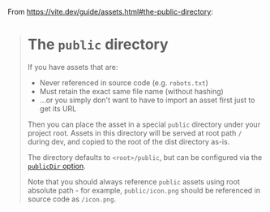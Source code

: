 From https://vite.dev/guide/assets.html#the-public-directory:

> # The `public` directory
>
> If you have assets that are:
>
> - Never referenced in source code (e.g. `robots.txt`)
> - Must retain the exact same file name (without hashing)
> - ...or you simply don't want to have to import an asset first just to get its URL
>
> Then you can place the asset in a special `public` directory under your project root. Assets in this directory will be served at root path `/` during dev, and copied to the root of the dist directory as-is.
>
> The directory defaults to `<root>/public`, but can be configured via the [`publicDir` option](https://vite.dev/config/shared-options#publicdir).
>
> Note that you should always reference `public` assets using root absolute path - for example, `public/icon.png` should be referenced in source code as `/icon.png`.
